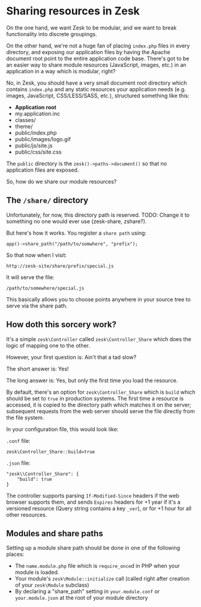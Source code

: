 # Sharing resources in Zesk

On the one hand, we want Zesk to be modular, and we want to break functionality into discrete groupings. 

On the other hand, we're not a huge fan of placing `index.php` files in every directory, and exposing our application files by having the Apache document root point to the entire application code base. There's got to be an easier way to share module resources (JavaScript, images, etc.) in an application in a way which is modular, right?

No, in Zesk, you should have a very small document root directory which contains `index.php` and any static resources your application needs (e.g. images, JavaScript, CSS/LESS/SASS, etc.), structured something like this:

- **Application root**
 - my.application.inc
 - classes/
 - theme/
 - public/index.php
 - public/images/logo.gif
 - public/js/site.js
 - public/css/site.css
 
The `public` directory is the `zesk()->paths->document()` so that no application files are exposed.

So, how do we share our module resources?

## The `/share/` directory

Unfortunately, for now, this directory path is reserved. TODO: Change it to something no one would ever use (zesk-share, zshare?).

But here's how it works. You register a `share path` using:

	app()->share_path("/path/to/somwhere", "prefix");
	
So that now when I visit:

	http://zesk-site/share/prefix/special.js
	
It will serve the file:

	/path/to/somewhere/special.js
	
This basically allows you to choose points anywhere in your source tree to serve via the share path.

## How doth this sorcery work?

It's a simple `zesk\Controller` called `zesk\Controller_Share` which does the logic of mapping one to the other. 

However, your first question is: Ain't that a tad slow?

The short answer is: Yes! 

The long answer is: Yes, but only the first time you load the resource.

By default, there's an option for `zesk\Controller_Share` which is `build` which should be set to `true` in production systems. The first time a resource is accessed, it is copied to the directory path which matches it on the server; subsequent requests from the web server should serve the file directly from the file system.

In your configuration file, this would look like:

`.conf` file:

	zesk\Controller_Share::build=true
	
`.json` file:

	"zesk\\Controller_Share": {
		"build": true
	}

The controller supports parsing `If-Modified-Since` headers if the web browser supports them, and sends `Expires` headers for +1 year if it's a versioned resource (Query string contains a key `_ver`), or for +1 hour for all other resources.

## Modules and share paths

Setting up a module share path should be done in one of the following places:

- The `name.module.php` file which is `require_once`d in PHP when your module is loaded.
- Your module's `zesk\Module::initialize` call (called right after creation of your `zesk\Module` subclass)
- By declaring a "share_path" setting in `your.module.conf` or `your.module.json` at the root of your module directory